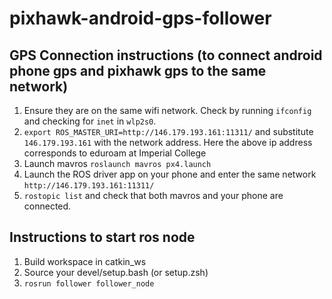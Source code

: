 # pixhawk-android-gps-follower
## GPS Connection instructions (to connect android phone gps and pixhawk gps to the same network)

1. Ensure they are on the same wifi network. Check by running `ifconfig` and checking for `inet` in `wlp2s0`.
2. `export ROS_MASTER_URI=http://146.179.193.161:11311/` and substitute `146.179.193.161` with the network address. Here the above ip address corresponds to eduroam at Imperial College
3. Launch mavros `roslaunch mavros px4.launch`
4. Launch the ROS driver app on your phone and enter the same network `http://146.179.193.161:11311/`
5. `rostopic list` and check that both mavros and your phone are connected. 

## Instructions to start ros node
1. Build workspace in catkin_ws
2. Source your devel/setup.bash (or setup.zsh)
3. `rosrun follower follower_node`